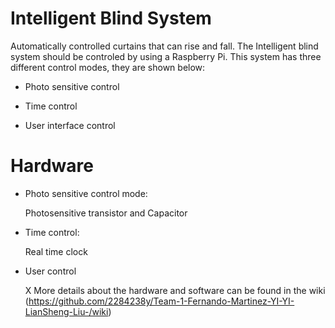 # Intelligent Blind System

Automatically controlled curtains that can rise and fall. The Intelligent blind system should be controled by using a Raspberry Pi. This system has three different control modes, they are shown below:

- Photo sensitive control

- Time control

- User interface control

# Hardware

- Photo sensitive control mode:

  Photosensitive transistor and Capacitor

- Time control:

  Real time clock

- User control

  X
More details about the hardware and software can be found in the wiki (https://github.com/2284238y/Team-1-Fernando-Martinez-YI-YI-LianSheng-Liu-/wiki)
